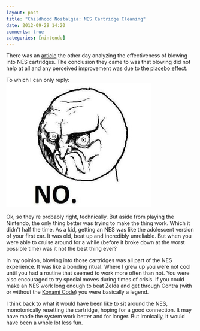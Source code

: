 ```yaml
---
layout: post
title: "Childhood Nostalgia: NES Cartridge Cleaning"
date: 2012-09-29 14:20
comments: true
categories: [nintendo]
---
```


There was an [article](http://www.mentalfloss.com/blogs/archives/142550) the other day analyzing the effectiveness of blowing into NES cartridges.  The conclusion they came to was that blowing did not help at all and any perceived improvement was due to the [placebo effect](https://en.wikipedia.org/wiki/Placebo).

To which I can only reply:
![](/images/No.jpeg)

Ok, so they're probably right, technically.  But aside from playing the Nintendo, the only thing better was trying to make the thing work.  Which it didn't half the time.  As a kid, getting an NES was like the adolescent version of your first car.  It was old, beat up and incredibly unreliable.  But when you were able to cruise around for a while (before it broke down at the worst possible time) was it not the best thing ever?

In my opinion, blowing into those cartridges was all part of the NES experience.  It was like a bonding ritual.  Where I grew up you were not cool until you had a routine that seemed to work more often than not.  You were also encouraged to try special moves during times of crisis.  If you could make an NES work long enough to beat Zelda and get through Contra (with or without the [Konami Code](https://en.wikipedia.org/wiki/Konami_Code)) you were basically a legend.

I think back to what it would have been like to sit around the NES, monotonically resetting the cartridge, hoping for a good connection.  It may have made the system work better and for longer.  But ironically, it would have been a whole lot less fun.